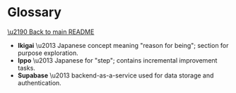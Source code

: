 # Glossary

[\u2190 Back to main README](../README.md)

- **Ikigai** \u2013 Japanese concept meaning "reason for being"; section for purpose exploration.
- **Ippo** \u2013 Japanese for "step"; contains incremental improvement tasks.
- **Supabase** \u2013 backend-as-a-service used for data storage and authentication.
